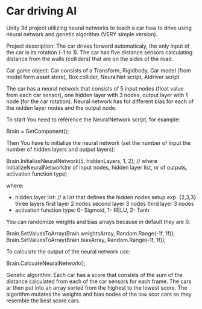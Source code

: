 # Car driving AI
 Unity 3d project utilizing neural networks to teach a car how to drive using neural network and genetic algorithm (VERY simple version). 
 
Project description:
 The car drives forward automaticaly, the only input of the car is its rotation (-1 to 1). The car has five distance sensors calculating  distance from the walls (colliders) that are on the sides of the road.
 
Car game object:
 Car consists of a Transform, Rigidbody, Car model (from model form asset store), Box collider, NeuralNet script, AIdriver script
 
 The car has a neural network that consists of 5 input nodes (float value from each car sensor), one hidden layer with 3 nodes, output layer with 1 node (for the car rotation). Neural network has for different bias for each of the nidden layer nodes and the output node. 
 
 To start You need to reference the NeuralNetwork script, for example:
 
 Brain = GetComponent<NeuralNet>();
 
 Then You have to initialize the neural network (set the number of input the number of hidden layers and output layers):
 
 Brain.InitializeNeuralNetwork(5, hiddenLayers, 1, 2); // where InitializeNeuralNetwork(nr of input nodes, hidden layer list, nr of outputs, activation function type)
 
 where:
 - hidden layer list: // a list that defines the hidden nodes setup exp. {2,3,3} three layers first layer 2 nodes second layer 3 nodes third layer 3 nodes
 - activation function type: 0- Sigmoid, 1- RELU, 2- Tanh
 
 You can randomize weights and bias arrays because in default they are 0.
 
 Brain.SetValuesToArray(Brain.weightsArray, Random.Range(-1f, 1f));
 Brain.SetValuesToArray(Brain.biasArray, Random.Range(-1f, 1f));

To calculate the output of the neural network use:

Brain.CalcuateNeuralNetwork();

Genetic algorithm:
Each car has a score that consists of the sum of the distance calculated from each of the car sensors for each frame. The cars ar then put into an array sorted from the highest to the lowest score. 
The algorithm mutates the weights and bias nodes of the low scor cars so they resemble the best score cars.
